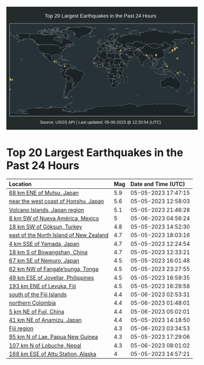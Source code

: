 ![Map](./map.png)

# Top 20 Largest Earthquakes in the Past 24 Hours

| Location | Mag | Date and Time (UTC) |
|:---|:---|:---|
| [68 km ENE of Mutsu, Japan](https://earthquake.usgs.gov/earthquakes/eventpage/us6000k9ue) | 5.9 | 05-05-2023 17:47:15 |
| [near the west coast of Honshu, Japan](https://earthquake.usgs.gov/earthquakes/eventpage/us6000k9rh) | 5.6 | 05-05-2023 12:58:03 |
| [Volcano Islands, Japan region](https://earthquake.usgs.gov/earthquakes/eventpage/us6000k9wx) | 5.1 | 05-05-2023 21:46:28 |
| [8 km SW of Nueva América, Mexico](https://earthquake.usgs.gov/earthquakes/eventpage/us6000k9yt) | 5 | 05-06-2023 04:56:24 |
| [18 km SW of Göksun, Turkey](https://earthquake.usgs.gov/earthquakes/eventpage/us6000k9td) | 4.8 | 05-05-2023 14:52:30 |
| [east of the North Island of New Zealand](https://earthquake.usgs.gov/earthquakes/eventpage/us6000k9um) | 4.7 | 05-05-2023 18:03:16 |
| [4 km SSE of Yamada, Japan](https://earthquake.usgs.gov/earthquakes/eventpage/us6000k9r8) | 4.7 | 05-05-2023 12:24:54 |
| [18 km S of Bowangshan, China](https://earthquake.usgs.gov/earthquakes/eventpage/us6000k9rd) | 4.7 | 05-05-2023 12:33:21 |
| [67 km SE of Nemuro, Japan](https://earthquake.usgs.gov/earthquakes/eventpage/us6000k9tw) | 4.5 | 05-05-2023 16:01:48 |
| [62 km NW of Fangale’ounga, Tonga](https://earthquake.usgs.gov/earthquakes/eventpage/us6000k9xc) | 4.5 | 05-05-2023 23:27:55 |
| [49 km ESE of Jovellar, Philippines](https://earthquake.usgs.gov/earthquakes/eventpage/us6000k9u8) | 4.5 | 05-05-2023 16:59:35 |
| [193 km ENE of Levuka, Fiji](https://earthquake.usgs.gov/earthquakes/eventpage/us6000k9u6) | 4.5 | 05-05-2023 16:28:58 |
| [south of the Fiji Islands](https://earthquake.usgs.gov/earthquakes/eventpage/us6000k9ya) | 4.4 | 05-06-2023 02:53:31 |
| [northern Colombia](https://earthquake.usgs.gov/earthquakes/eventpage/us6000k9y1) | 4.4 | 05-06-2023 01:48:01 |
| [5 km NE of Fuji, China](https://earthquake.usgs.gov/earthquakes/eventpage/us6000k9z1) | 4.4 | 05-06-2023 05:02:01 |
| [41 km NE of Anamizu, Japan](https://earthquake.usgs.gov/earthquakes/eventpage/us6000k9t2) | 4.4 | 05-05-2023 14:18:50 |
| [Fiji region](https://earthquake.usgs.gov/earthquakes/eventpage/us6000k9yk) | 4.3 | 05-06-2023 03:34:53 |
| [95 km N of Lae, Papua New Guinea](https://earthquake.usgs.gov/earthquakes/eventpage/us6000k9uc) | 4.3 | 05-05-2023 17:29:06 |
| [107 km N of Lobuche, Nepal](https://earthquake.usgs.gov/earthquakes/eventpage/us6000k9zr) | 4.3 | 05-06-2023 08:01:02 |
| [168 km ESE of Attu Station, Alaska](https://earthquake.usgs.gov/earthquakes/eventpage/us6000k9tg) | 4 | 05-05-2023 14:57:21 |
